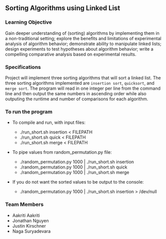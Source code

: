 ## Sorting Algorithms using Linked List
 

### Learning Objective
Gain deeper understanding of (sorting) algorithms by implementing them in a non-traditional setting; explore the benefits and limitations of experimental analysis of algorithm behavior; demonstrate ability to manipulate linked lists; design experiments to test hypotheses about algorithm behavior; write a compelling comparative analysis based on experimental results.

### Specifications
Project will implement three sorting algorithms that will sort a linked list. The three sorting algorithms implemented are `insertion sort`, `quicksort`, and `merge sort`. The program will read in one integer per line from the command line and then output the same numbers in ascending order while also outputing the runtime and number of comparisons for each algorithm. 


### To run the program


- To compile and run, with input files:

   * ./run_short.sh insertion < FILEPATH
   * ./run_short.sh quick < FILEPATH
   * ./run_short.sh merge < FILEPATH

- To pipe values from random_permutation.py file:

   * ./random_permutation.py 1000 | ./run_short.sh insertion 
   * ./random_permutation.py 1000 | ./run_short.sh quick 
   * ./random_permutation.py 1000 | ./run_short.sh merge


- If you do not want the sorted values to be output to the console:

   * ./random_permutation.py 1000 | ./run_short.sh insertion > /dev/null

### Team Members


* Aakriti Aakriti
* Jonathan Nguyen
* Justin Kirschner
* Naga Suryadevara 